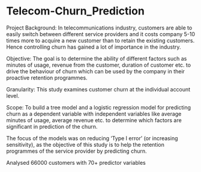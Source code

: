 # Telecom-Churn_Prediction

Project Background: In telecommunications industry, customers are able to easily switch between different service providers and it costs company 5-10 times more to acquire a new customer than to retain the existing customers. Hence controlling churn has gained a lot of importance in the industry.

Objective: The goal is to determine the ability of different factors such as minutes of usage, revenue from the customer, duration of customer etc. to drive the behaviour of churn which can be used by the company in their proactive retention programmes. 

Granularity: This study examines customer churn at the individual account level.

Scope: To build a tree model and a logistic regression model for predicting churn as a dependent variable with independent variables like average minutes of usage, average revenue etc. to determine which factors are significant in prediction of the churn.  

The focus of the models was on reducing ‘Type I error’ (or increasing sensitivity),  as the objective of this study is to help the retention programmes of the service provider by predicting churn.

Analysed 66000 customers with 70+ predictor variables
